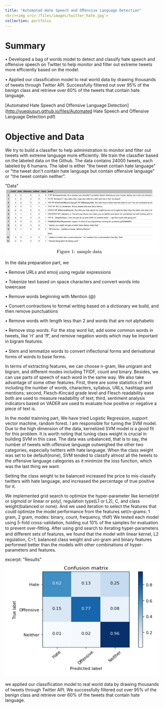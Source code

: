 ```yaml
---
title: "Automated Hate Speech and Oﬀensive Language Detection"
<br/><img src='/files/images/twitter_hate.jpg'>
collection: portfolio
---
```


Summary
======
•	Developed a bag of words model to detect and classify hate speech and offensive speech on Twitter to help monitor and filter out extreme tweets more efficiently based on the model. 

•	Applied our classiﬁcation model to real world data by drawing thousands of tweets through Twitter API. Successfully filtered out over 95% of the benign class and retrieve over 60% of the tweets that contain hate language.


[Automated Hate Speech and Oﬀensive Language Detection](http://yueqiusun.github.io/files/Automated Hate Speech and Oﬀensive Language Detection.pdf)

Objective and Data
======
We try to build a classifier to help administration to monitor and filter out tweets with extreme language more efficiently. We train the classifier based on the labeled data on the Github. The data contains 24000 tweets, each labeled by 6 humans. The label is either "the tweet contain hate language" or "the tweet don't contain hate language but contain offensive language" or "the tweet contain neither". 

"Data" <br/><img src='/files/images/data1.png'>

In the data preparation part, we 

• Remove URLs and emoij using regular expressions

• Tokenize text based on space characters and convert words into lowercase

• Remove words beginning with Mention (@)

• Convert contractions to formal writing based on a dictionary we build, and then remove punctuations

• Remove words with length less than 2 and words that are not alphabetic

• Remove stop words. For the stop word list, add some common words in tweets, like ’rt’ and ’ﬀ’, and remove negation words which may be important in bigram features.

• Stem and lemmatize words to convert inﬂectional forms and derivational forms of words to base forms. 

In terms of extracting features, we can choose n-gram, like unigram and bigram, and diﬀerent modes including TFIDF, count and binary. Besides, we can use parts of speech of each word in the same way. We also take advantage of some other features. First, there are some statistics of text including the number of words, characters, syllabus, URLs, hashtags and mentions; second, Flesch-Kincaid grade level and Flesch readability ease both are used to measure readability of text; third, sentiment analysis indicators based on VADER are used to evaluate how positive or negative a piece of text is.

In the model trainning part, We have tried Logistic Regression, support vector machine, random forest. I am responsible for tuning the SVM model. Due to the high dimension of the data, kernelized SVM model is a good fit for this problem. 
It is worth noting that tuning class weight is crucial in building SVM in this case. The data was unbalanced, that is to say, the number of tweets with oﬀensive language outweighed the other two categories, especially twitters with hate language. When the class weight was set to be default(none), SVM tended to classify almost all the tweets to the oﬀensive language categories as it minimize the loss function, which was the last thing we want.

Setting the class weight to be balanced increased the price to mis-classify twitters with hate language, and increased the percentage of true positive for it.

We implemented grid search to optimize the hyper-parameter like kernel(rbf or sigmoid or linear or poly), regulation type(L1 or L2), C, and class weight(balanced or none). And we used iteration to select the features that could optimize the model performance from the features set(n-grams: 1 gram, 2 gram, modes: binary, count, frequency, tﬁdf) We tested each model using 5-fold cross-validation, holding out 10% of the samples for evaluation to prevent over-ﬁtting. After using grid search to iterating hyper-parameters and diﬀerent sets of features, we found that the model with linear kernel, L2 regulation, C=1, balanced class weight and uni-gram and binary features performed better than the models with other combinations of hyper-parameters and features.

excerpt: "Results" <br/><img src='/files/images/confusion matrix1.png'>

we applied our classiﬁcation model to real world data by drawing thousands of tweets through Twitter API. We successfully filtered out over 95% of the benign class and retrieve over 60% of the tweets that contain hate language.



